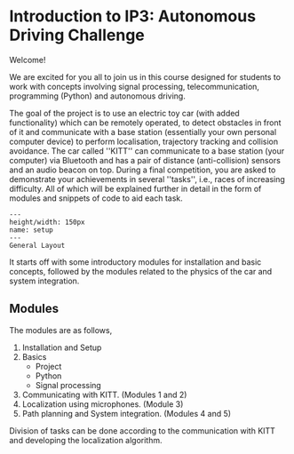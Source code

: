 # Introduction to IP3: Autonomous Driving Challenge

Welcome!

We are excited for you all to join us in this course designed for students to work with concepts involving signal processing, telecommunication, programming (Python) and autonomous driving. 

The goal of the project is to use an electric toy car (with added functionality) which can be remotely operated, to detect obstacles in front of it and communicate with a base station (essentially your own personal computer device) to perform localisation, trajectory tracking and collision avoidance. 
The car called ''KITT'' can communicate to a base station (your computer) via Bluetooth and has a pair of distance (anti-collision) sensors and an audio beacon on top. During a final competition, you are asked to demonstrate your achievements in several ''tasks'', i.e., races of increasing difficulty. All of which will be explained further in detail in the form of modules and snippets of code to aid each task.

```{figure} intro_setup.jpg
---
height/width: 150px
name: setup
---
General Layout
```

It starts off with some introductory modules for installation and basic concepts, followed by the modules related to the physics of the car and system integration. 

## Modules

The modules are as follows, 
1. Installation and Setup
2. Basics
    - Project
    - Python
    - Signal processing
3. Communicating with KITT. (Modules 1 and 2)
4. Localization using microphones. (Module 3)
5. Path planning and System integration. (Modules 4 and 5)

Division of tasks can be done according to the communication with KITT and developing the localization algorithm. 

```{tableofcontents}
```
